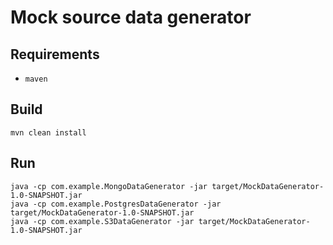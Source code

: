 # Mock source data generator

## Requirements
- `maven`

## Build
```
mvn clean install
```

## Run
```
java -cp com.example.MongoDataGenerator -jar target/MockDataGenerator-1.0-SNAPSHOT.jar
java -cp com.example.PostgresDataGenerator -jar target/MockDataGenerator-1.0-SNAPSHOT.jar
java -cp com.example.S3DataGenerator -jar target/MockDataGenerator-1.0-SNAPSHOT.jar
```
